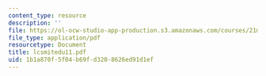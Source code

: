 ```yaml
---
content_type: resource
description: ''
file: https://ol-ocw-studio-app-production.s3.amazonaws.com/courses/21m-735-technical-design-scenery-mechanisms-and-special-effects-spring-2004/1b1a870f5f04b69fd3208626ed91d1ef_lcsmitedu11.pdf
file_type: application/pdf
resourcetype: Document
title: lcsmitedu11.pdf
uid: 1b1a870f-5f04-b69f-d320-8626ed91d1ef
---
```

